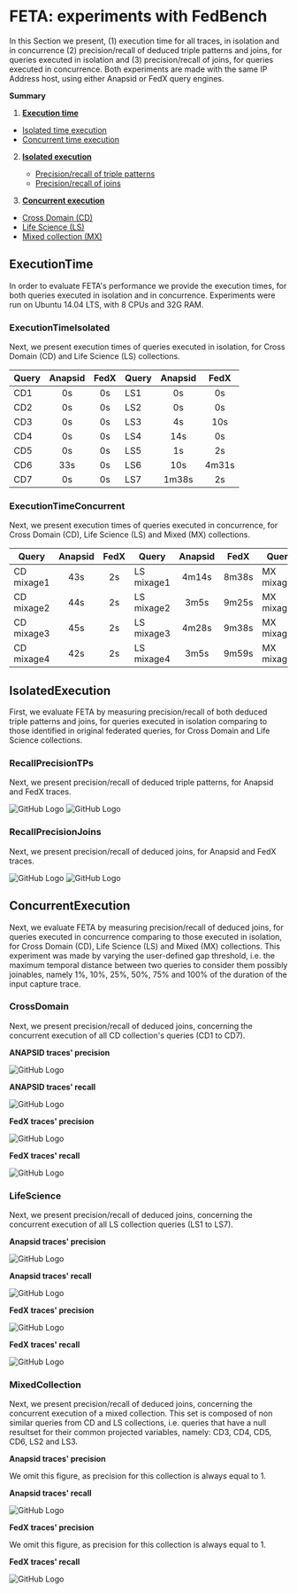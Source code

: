 # FETA: experiments with FedBench

In this Section we present, (1) execution time for all traces, in isolation and in concurrence (2) precision/recall of deduced triple patterns and joins, for queries executed in isolation and (3) precision/recall of joins, for queries executed in concurrence. Both experiments are made with the same IP Address host, using either Anapsid or FedX query engines.

**Summary**

1.   [**Execution time**](https://github.com/coumbaya/feta/blob/master/experiments_with_fedbench.md#executiontime)
   * [Isolated time execution](https://github.com/coumbaya/feta/blob/master/experiments_with_fedbench.md#executiontimeisolated)
   * [Concurrent time execution](https://github.com/coumbaya/feta/blob/master/experiments_with_fedbench.md#executiontimeconcurrent)

2. [**Isolated execution**](https://github.com/coumbaya/feta/blob/master/experiments_with_fedbench.md#isolatedexecution)
   * [Precision/recall of triple patterns](https://github.com/coumbaya/feta/blob/master/experiments_with_fedbench.md#recallprecisiontps)
   * [Precision/recall of joins](https://github.com/coumbaya/feta/blob/master/experiments_with_fedbench.md#recallprecisionjoins)

3.  [**Concurrent execution**](https://github.com/coumbaya/feta/blob/master/experiments_with_fedbench.md#concurrentexecution)
   * [Cross Domain (CD)](https://github.com/coumbaya/feta/blob/master/experiments_with_fedbench.md#crossdomain)
   * [Life Science (LS)](https://github.com/coumbaya/feta/blob/master/experiments_with_fedbench.md#lifescience)
   * [Mixed collection (MX)](https://github.com/coumbaya/feta/blob/master/experiments_with_fedbench.md#mixedcollection)

## ExecutionTime

In order to evaluate FETA's performance we provide the execution times, for both queries executed in isolation and in concurrence. Experiments were run on Ubuntu 14.04 LTS, with 8 CPUs and 32G RAM. 

### ExecutionTimeIsolated

Next, we present execution times of queries executed in isolation, for Cross Domain (CD) and Life Science (LS) collections.

| Query         | Anapsid    | FedX  | Query         | Anapsid    | FedX  |
| ------------- |:----------:|:-----:| ------------- |:----------:|:-----:|
| CD1           |0s          |0s     | LS1           |0s          |0s     |
| CD2           |0s          |0s     | LS2           |0s          |0s     |
| CD3           |0s          |0s     | LS3           |4s          |10s    |
| CD4           |0s          |0s     | LS4           |14s         |0s     |
| CD5           |0s          |0s     | LS5           |1s          |2s     |
| CD6           |33s         |0s     | LS6           |10s         |4m31s  |
| CD7           |0s          |0s     | LS7           |1m38s       |2s     |

### ExecutionTimeConcurrent

Next, we present execution times of queries executed in concurrence, for Cross Domain (CD), Life Science (LS) and Mixed (MX) collections.

| Query         | Anapsid    | FedX  | Query         | Anapsid    | FedX  | Query         | Anapsid    | FedX  |
| ------------- |:----------:|:-----:| ------------- |:----------:|:-----:| ------------- |:----------:|:-----:|
| CD mixage1    |43s         |2s     | LS mixage1    |4m14s       |8m38s  | MX mixage1    |54s         |17s    |
| CD mixage2    |44s         |2s     | LS mixage2    |3m5s        |9m25s  | MX mixage2    |47s         |17s    |
| CD mixage3    |45s         |2s     | LS mixage3    |4m28s       |9m38s  | MX mixage3    |48s         |17s    |
| CD mixage4    |42s         |2s     | LS mixage4    |3m5s        |9m59s  | MX mixage4    |48s         |15s    |


## IsolatedExecution

First, we evaluate FETA by measuring precision/recall of both deduced triple patterns and joins, for queries executed in isolation comparing to those identified in original federated queries, for Cross Domain and Life Science collections.

### RecallPrecisionTPs

Next, we present precision/recall of deduced triple patterns, for Anapsid and FedX traces.

![GitHub Logo](https://github.com/coumbaya/feta/blob/master/experiments_with_fedbench/execution_figures/precision_triple_patterns_per_query.PNG)
![GitHub Logo](https://github.com/coumbaya/feta/blob/master/experiments_with_fedbench/execution_figures/recall_triple_patterns_per_query.PNG)

### RecallPrecisionJoins

Next, we present precision/recall of deduced joins, for Anapsid and FedX traces.

![GitHub Logo](https://github.com/coumbaya/feta/blob/master/experiments_with_fedbench/execution_figures/precision_joins_per_query.PNG)
![GitHub Logo](https://github.com/coumbaya/feta/blob/master/experiments_with_fedbench/execution_figures/recall_joins_per_query.PNG)


## ConcurrentExecution

Next, we evaluate FETA by measuring precision/recall of deduced joins, for queries executed in concurrence comparing to those executed in isolation, for Cross Domain (CD), Life Science (LS) and Mixed (MX) collections. This experiment was made by varying the user-defined gap threshold, i.e. the maximum temporal distance between two queries to consider them possibly joinables, namely 1%, 10%, 25%, 50%, 75% and 100% of the duration of the input capture trace.

### CrossDomain

Next, we present precision/recall of deduced joins, concerning the concurrent execution of all CD collection's queries (CD1 to CD7).

**ANAPSID traces' precision**

![GitHub Logo](https://github.com/coumbaya/feta/blob/master/experiments_with_fedbench/execution_figures/anapsid_precision_cd.PNG)

**ANAPSID traces' recall**

![GitHub Logo](https://github.com/coumbaya/feta/blob/master/experiments_with_fedbench/execution_figures/anapsid_recall_cd.PNG)


**FedX traces' precision**

![GitHub Logo](https://github.com/coumbaya/feta/blob/master/experiments_with_fedbench/execution_figures/fedx_precision_cd.PNG)

**FedX traces' recall**

![GitHub Logo](https://github.com/coumbaya/feta/blob/master/experiments_with_fedbench/execution_figures/fedx_recall_cd.PNG)

### LifeScience

Next, we present precision/recall of deduced joins, concerning the concurrent execution of all LS collection queries (LS1 to LS7).

**Anapsid traces' precision**

![GitHub Logo](https://github.com/coumbaya/feta/blob/master/experiments_with_fedbench/execution_figures/anapsid_precision_ls.PNG)

**Anapsid traces' recall**

![GitHub Logo](https://github.com/coumbaya/feta/blob/master/experiments_with_fedbench/execution_figures/anapsid_recall_ls.PNG)


**FedX traces' precision**

![GitHub Logo](https://github.com/coumbaya/feta/blob/master/experiments_with_fedbench/execution_figures/fedx_precision_ls.PNG)

**FedX traces' recall**

![GitHub Logo](https://github.com/coumbaya/feta/blob/master/experiments_with_fedbench/execution_figures/fedx_recall_ls.PNG)

### MixedCollection

Next, we present precision/recall of deduced joins, concerning the concurrent execution of a mixed collection. This set is composed of non similar queries from CD and LS collections, i.e. queries that have a null resultset for their common projected variables, namely: CD3, CD4, CD5, CD6, LS2 and LS3.

**Anapsid traces' precision**

We omit this figure, as precision for this collection is always equal to 1.

**Anapsid traces' recall**

![GitHub Logo](https://github.com/coumbaya/feta/blob/master/experiments_with_fedbench/execution_figures/anapsid_recall_mx.PNG)


**FedX traces' precision**

We omit this figure, as precision for this collection is always equal to 1.

**FedX traces' recall**

![GitHub Logo](https://github.com/coumbaya/feta/blob/master/experiments_with_fedbench/execution_figures/fedx_recall_mx.PNG)
